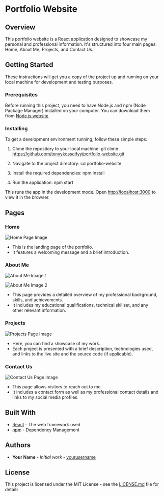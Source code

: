 # Portfolio Website

## Overview

This portfolio website is a React application designed to showcase my personal and professional information. It's structured into four main pages: Home, About Me, Projects, and Contact Us.

## Getting Started

These instructions will get you a copy of the project up and running on your local machine for development and testing purposes.

### Prerequisites

Before running this project, you need to have Node.js and npm (Node Package Manager) installed on your computer. You can download them from [Node.js website](https://nodejs.org/).

### Installing

To get a development environment running, follow these simple steps:

1. Clone the repository to your local machine:
git clone https://github.com/tonyykosseifyy/portfolio-website.git


2. Navigate to the project directory:
cd portfolio-website


3. Install the required dependencies:
npm install


4. Run the application:
npm start


This runs the app in the development mode. Open [http://localhost:3000](http://localhost:3000) to view it in the browser.

## Pages

### Home

![Home Page Image](https://via.placeholder.com/600x400)

- This is the landing page of the portfolio.
- It features a welcoming message and a brief introduction.

### About Me

![About Me Image 1](https://via.placeholder.com/600x400)

![About Me Image 2](https://via.placeholder.com/600x400)

- This page provides a detailed overview of my professional background, skills, and achievements.
- It includes my educational qualifications, technical skillset, and any other relevant information.

### Projects

![Projects Page Image](https://via.placeholder.com/600x400)

- Here, you can find a showcase of my work.
- Each project is presented with a brief description, technologies used, and links to the live site and the source code (if applicable).

### Contact Us

![Contact Us Page Image](https://via.placeholder.com/600x400)

- This page allows visitors to reach out to me.
- It includes a contact form as well as my professional contact details and links to my social media profiles.

## Built With

- [React](https://reactjs.org/) - The web framework used
- [npm](https://www.npmjs.com/) - Dependency Management

## Authors

- **Your Name** - *Initial work* - [yourusername](https://github.com/yourusername)

## License

This project is licensed under the MIT License - see the [LICENSE.md](LICENSE.md) file for details





